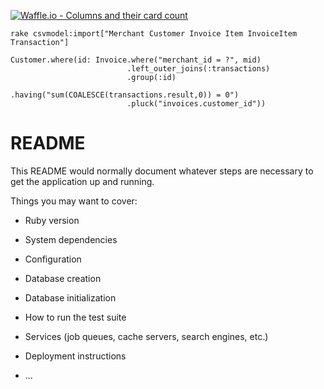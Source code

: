 [![Waffle.io - Columns and their card count](https://badge.waffle.io/wfischer42/rales_engine.svg?columns=all)](https://waffle.io/wfischer42/rales_engine)


```
rake csvmodel:import["Merchant Customer Invoice Item InvoiceItem Transaction"]
```

```
Customer.where(id: Invoice.where("merchant_id = ?", mid)
                          .left_outer_joins(:transactions)
                          .group(:id)
                          .having("sum(COALESCE(transactions.result,0)) = 0")
                          .pluck("invoices.customer_id"))
```

# README

This README would normally document whatever steps are necessary to get the
application up and running.

Things you may want to cover:

* Ruby version

* System dependencies

* Configuration

* Database creation

* Database initialization

* How to run the test suite

* Services (job queues, cache servers, search engines, etc.)

* Deployment instructions

* ...
